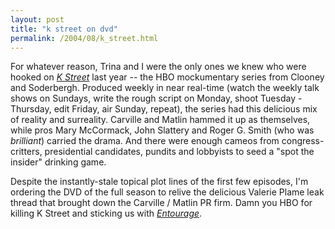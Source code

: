 ```yaml
---
layout: post
title: "k street on dvd"
permalink: /2004/08/k_street.html
---
```


<p>For whatever reason, Trina and I were the only ones we knew who were hooked on <a href="http://www.amazon.com/exec/obidos/tg/detail/-/B00020HB3W/statingtheobvioua"><em>K Street</em></a> last year -- the HBO mockumentary series from Clooney and Soderbergh.  Produced weekly in near real-time (watch the weekly talk shows on Sundays, write the rough script on Monday, shoot Tuesday - Thursday, edit Friday, air Sunday, repeat), the series had this delicious mix of reality and surreality.  Carville and Matlin hammed it up as themselves, while pros Mary McCormack, John Slattery and Roger G. Smith (who was <em>brilliant</em>) carried the drama.  And there were enough cameos from congress-critters, presidential candidates, pundits and lobbyists to seed a "spot the insider" drinking game.</p>

<p>Despite the instantly-stale topical plot lines of the first few episodes, I'm ordering the DVD of the full season to relive the delicious Valerie Plame leak thread that brought down the Carville / Matlin PR firm.  Damn you HBO for killing K Street and sticking us with <em><a href="http://www.hbo.com/entourage/">Entourage</a></em>.</p>


